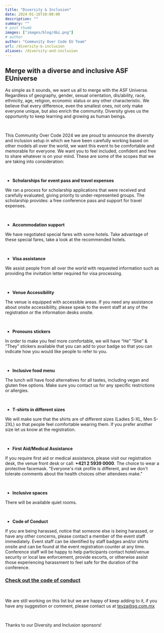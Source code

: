 ```yaml
---
title: "Diversity & Inclusion"
date: 2024-01-16T10:00:00
description: ""
summary: ""
# post thumb
images: ["images/blog/d&i.png"]
# author
author: "Community Over Code EU Team"
url: /diversity-&-inclusion
aliases: /diversity-and-inclusion
---
```


<h2 class="text-center"><strong>Merge with a diverse and inclusive ASF EUniverse</strong></h2>


As simple as it sounds, we want us all to merge with the ASF Universe. Regardless of geography, gender, sexual orientation, dis/ability, race, ethnicity, age, religion, economic status or any other characteristic. We believe that every difference, even the smallest ones, not only make everyone unique, but also enrich the community. Diversity gives us the opportunity to keep learning and growing as human beings.

<br>

This Community Over Code 2024 we are proud to announce the diversity and inclusion setup in which we have been carefully working based on other models all over the world, we want this event to be comfortable and memorable for everyone. We want you to feel included, confident and free to share whatever is on your mind. These are some of the scopes that we are taking into consideration:

<br>

* **Scholarships for event pass and travel expenses**

We ran a process for scholarship applications that were received and carefully evaluated, giving priority to under-represented groups. The scholarship provides: a free conference pass and support for travel expenses.

<br>

* **Accommodation support**

We have negotiated special fares with some hotels. Take advantage of these special fares, take a look at the recommended hotels.

<br>

* **Visa assistance**

We assist people from all over the world with requested information such as providing the invitation letter required for  visa processing.

<br>

* **Venue Accessibility**

The venue is equipped with accessible areas. If you need any assistance about onsite accessibility, please speak to the event staff at any of the registration or the information desks onsite. 

<br>

* **Pronouns stickers**

In order to make you feel more comfortable, we will have “He” “She” & “They” stickers available that you can add to your badge so that you can indicate how you would like people to refer to you. 

<br>

* **Inclusive food menu**

The lunch will have food alternatives for all tastes, including vegan and gluten free options. Make sure you contact us for any specific restrictions or allergies. 

<br>

* **T-shirts in different sizes**

We will make sure that the shirts are of different sizes (Ladies S-XL, Men S-2XL) so that people feel comfortable wearing them. If you prefer another size let us know at the registration. 

<br>

* **First Aid/Medical Assistance**

If you require first aid or medical assistance, please visit our registration desk, the venue front desk or call: **+421 2 5939 0000**. The choice to wear a protective facemask. "Everyone's risk profile is different, and we don't tolerate comments about the health choices other attendees make."

<br>

* **Inclusive spaces** 

There will be available quiet rooms. 

<br>

* **Code of Conduct**

If you are being harassed, notice that someone else is being harassed, or have any other concerns, please contact a member of the event staff immediately. Event staff can be identified by staff badges and/or shirts onsite and can be found at the event registration counter at any time. Conference staff will be happy to help participants contact hotel/venue security or local law enforcement, provide escorts, or otherwise assist those experiencing harassment to feel safe for the duration of the conference.

<h3 class="text-center"><a href="https://airflowsummit.org/coc/">Check out the code of conduct</a></h3>

<br>

We are still working on this list but we are happy of keep adding to it, if you have any suggestion or comment, please contact us at teyza@sg.com.mx

<br>

Thanks to our Diversity and Inclusion sponsors!

